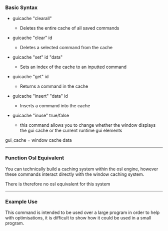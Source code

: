 ### Basic Syntax

- guicache "clearall"
  - Deletes the entire cache of all saved commands

- guicache "clear" id
  - Deletes a selected command from the cache

- guicache "set" id "data"
  - Sets an index of the cache to an inputted command

- guicache "get" id
  - Returns a command in the cache

- guicache "insert" "data" id
  - Inserts a command into the cache

- guicache "inuse" true/false
  - this command allows you to change whether the window displays the gui cache or the current runtime gui elements

gui_cache = window cache data

---

### Function Osl Equivalent

You can technically build a caching system within the osl engine, however these commands interact directly with the window caching system.

There is therefore no osl equivalent for this system

---

### Example Use

This command is intended to be used over a large program in order to help with optimisations, it is difficult to show how it could be used in a small program.
